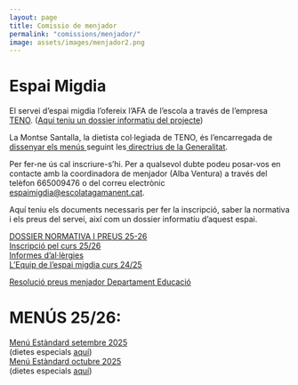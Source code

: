 ```yaml
---
layout: page
title: Comissio de menjador
permalink: "comissions/menjador/"
image: assets/images/menjador2.png
---
```



# Espai Migdia

El servei d’espai migdia l’ofereix l’AFA de l’escola a través de l’empresa [TENO](https://www.teno.cat/ca/). ([Aquí teniu un dossier informatiu del projecte](https://agora.xtec.cat/ceiptagamanent/wp-content/uploads/usu914/2023/08/DOSSIER-DEL-MENJADOR-23-24.pdf))

La Montse Santalla, la dietista col·legiada de TENO, és l’encarregada de [dissenyar els menús ](https://www.teno.cat/ca/el-nostre-projecte-alimentai.html)seguint les[ directrius de la Generalitat](https://salutpublica.gencat.cat/ca/ambits/promocio_salut/alimentacio_saludable/PREME/).

Per fer-ne ús cal inscriure-s’hi. Per a qualsevol dubte podeu posar-vos en contacte amb la coordinadora de menjador (Alba Ventura) a través del telèfon 665009476 o del correu electrònic espaimigdia@escolatagamanent.cat.

Aquí teniu els documents necessaris per fer la inscripció, saber la normativa i els preus del servei, així com un dossier informatiu d’aquest espai.

[DOSSIER NORMATIVA I PREUS 25-26](https://agora.xtec.cat/ceiptagamanent/wp-content/uploads/usu914/2025/07/Tagamanent-DOSSIER-NORMATIVA-I-PREUS-25-26.pdf)  
[Inscripció pel curs 25/26](https://agora.xtec.cat/ceiptagamanent/wp-content/uploads/usu914/2025/07/Inscripcions-de-menjador-TAGAMANENT-25-26.pdf)  
[Informes d’al·lèrgies](https://agora.xtec.cat/ceiptagamanent/wp-content/uploads/usu914/2025/07/CIRCULAR-INFORMATIVA-INFORME-MEDIC-AL%C2%B7LERGIES.pdf)  
[L’Equip de l’espai migdia curs 24/25](https://youtu.be/BuiVDkdN_Us)  

 

[Resolució preus menjador Departament Educació](https://portaldogc.gencat.cat/utilsEADOP/PDF/8671/1907513.pdf)

# MENÚS 25/26:

[Menú Estàndard setembre 2025](https://agora.xtec.cat/ceiptagamanent/wp-content/uploads/usu914/2025/09/SETEMBRE-25-TAGAMANENT.pdf)  
    (dietes especials [aquí](https://agora.xtec.cat/ceiptagamanent/wp-content/uploads/usu914/2025/09/SETEMBRE-25-DIETES-TAGAMANENT.pdf))  
[Menú Estàndard octubre 2025](https://agora.xtec.cat/ceiptagamanent/wp-content/uploads/usu914/2025/10/OCTUBRE-25-TAGAMANENT-1.pdf)  
    (dietes especials [aquí](https://agora.xtec.cat/ceiptagamanent/wp-content/uploads/usu914/2025/10/OCTUBRE-25-DIETES-TAGAMANENT-1.pdf))  
  